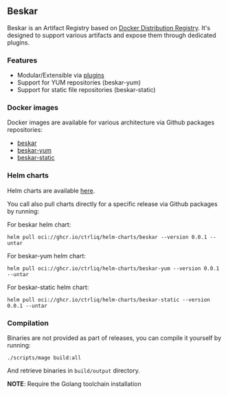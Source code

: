 ## Beskar

Beskar is an Artifact Registry based on [Docker Distribution Registry](https://github.com/distribution/distribution).
It's designed to support various artifacts and expose them through dedicated plugins.

### Features

* Modular/Extensible via [plugins](docs/plugins.md)
* Support for YUM repositories (beskar-yum)
* Support for static file repositories (beskar-static)

### Docker images

Docker images are available for various architecture via Github packages repositories:

* [beskar](https://github.com/ctrliq/beskar/pkgs/container/beskar)
* [beskar-yum](https://github.com/ctrliq/beskar/pkgs/container/beskar-yum)
* [beskar-static](https://github.com/ctrliq/beskar/pkgs/container/beskar-static)

### Helm charts

Helm charts are available [here](https://github.com/ctrliq/beskar/tree/main/charts).

You call also pull charts directly for a specific release via Github packages by running:

For beskar helm chart:

```
helm pull oci://ghcr.io/ctrliq/helm-charts/beskar --version 0.0.1 --untar
```

For beskar-yum helm chart:

```
helm pull oci://ghcr.io/ctrliq/helm-charts/beskar-yum --version 0.0.1 --untar
```

For beskar-static helm chart:

```
helm pull oci://ghcr.io/ctrliq/helm-charts/beskar-static --version 0.0.1 --untar
```

### Compilation

Binaries are not provided as part of releases, you can compile it yourself by running:

```
./scripts/mage build:all
```

And retrieve binaries in `build/output` directory.

**NOTE**: Require the Golang toolchain installation
